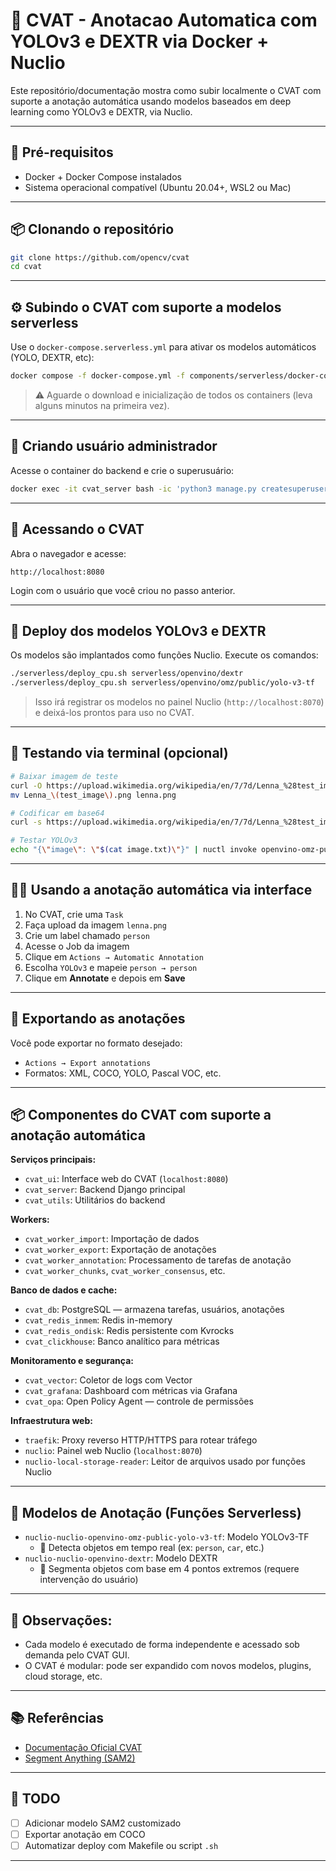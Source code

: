 # 🫠 CVAT - Anotacao Automatica com YOLOv3 e DEXTR via Docker + Nuclio

Este repositório/documentação mostra como subir localmente o CVAT com suporte a anotação automática usando modelos baseados em deep learning como YOLOv3 e DEXTR, via Nuclio.

---

## 🚀 Pré-requisitos

- Docker + Docker Compose instalados
- Sistema operacional compatível (Ubuntu 20.04+, WSL2 ou Mac)

---

## 📦 Clonando o repositório

```bash
git clone https://github.com/opencv/cvat
cd cvat
```

---

## ⚙️ Subindo o CVAT com suporte a modelos serverless

Use o `docker-compose.serverless.yml` para ativar os modelos automáticos (YOLO, DEXTR, etc):

```bash
docker compose -f docker-compose.yml -f components/serverless/docker-compose.serverless.yml up -d
```

> ⚠️ Aguarde o download e inicialização de todos os containers (leva alguns minutos na primeira vez).

---

## 🔮 Criando usuário administrador

Acesse o container do backend e crie o superusuário:

```bash
docker exec -it cvat_server bash -ic 'python3 manage.py createsuperuser'
```

---

## 🔎 Acessando o CVAT

Abra o navegador e acesse:
```
http://localhost:8080
```

Login com o usuário que você criou no passo anterior.

---

## 🤖 Deploy dos modelos YOLOv3 e DEXTR

Os modelos são implantados como funções Nuclio. Execute os comandos:

```bash
./serverless/deploy_cpu.sh serverless/openvino/dextr
./serverless/deploy_cpu.sh serverless/openvino/omz/public/yolo-v3-tf
```

> Isso irá registrar os modelos no painel Nuclio (`http://localhost:8070`) e deixá-los prontos para uso no CVAT.

---

## 🔌 Testando via terminal (opcional)

```bash
# Baixar imagem de teste
curl -O https://upload.wikimedia.org/wikipedia/en/7/7d/Lenna_%28test_image%29.png
mv Lenna_\(test_image\).png lenna.png

# Codificar em base64
curl -s https://upload.wikimedia.org/wikipedia/en/7/7d/Lenna_%28test_image%29.png | base64 | tr -d '\n' > image.txt

# Testar YOLOv3
echo "{\"image\": \"$(cat image.txt)\"}" | nuctl invoke openvino-omz-public-yolo-v3-tf -c application/json --platform local
```

---

## 🧑‍💻 Usando a anotação automática via interface

1. No CVAT, crie uma `Task`
2. Faça upload da imagem `lenna.png`
3. Crie um label chamado `person`
4. Acesse o Job da imagem
5. Clique em `Actions → Automatic Annotation`
6. Escolha `YOLOv3` e mapeie `person → person`
7. Clique em **Annotate** e depois em **Save**

---

## 📄 Exportando as anotações

Você pode exportar no formato desejado:

- `Actions → Export annotations`
- Formatos: XML, COCO, YOLO, Pascal VOC, etc.

---

## 📦 Componentes do CVAT com suporte a anotação automática

**Serviços principais:**
- `cvat_ui`: Interface web do CVAT (`localhost:8080`)
- `cvat_server`: Backend Django principal
- `cvat_utils`: Utilitários do backend

**Workers:**
- `cvat_worker_import`: Importação de dados
- `cvat_worker_export`: Exportação de anotações
- `cvat_worker_annotation`: Processamento de tarefas de anotação
- `cvat_worker_chunks`, `cvat_worker_consensus`, etc.

**Banco de dados e cache:**
- `cvat_db`: PostgreSQL — armazena tarefas, usuários, anotações
- `cvat_redis_inmem`: Redis in-memory
- `cvat_redis_ondisk`: Redis persistente com Kvrocks
- `cvat_clickhouse`: Banco analítico para métricas

**Monitoramento e segurança:**
- `cvat_vector`: Coletor de logs com Vector
- `cvat_grafana`: Dashboard com métricas via Grafana
- `cvat_opa`: Open Policy Agent — controle de permissões

**Infraestrutura web:**
- `traefik`: Proxy reverso HTTP/HTTPS para rotear tráfego
- `nuclio`: Painel web Nuclio (`localhost:8070`)
- `nuclio-local-storage-reader`: Leitor de arquivos usado por funções Nuclio

---

## 🤖 Modelos de Anotação (Funções Serverless)

- `nuclio-nuclio-openvino-omz-public-yolo-v3-tf`: Modelo YOLOv3-TF
  - 📌 Detecta objetos em tempo real (ex: `person`, `car`, etc.)
- `nuclio-nuclio-openvino-dextr`: Modelo DEXTR
  - 📌 Segmenta objetos com base em 4 pontos extremos (requere intervenção do usuário)

---

## 🧠 Observações:

- Cada modelo é executado de forma independente e acessado sob demanda pelo CVAT GUI.
- O CVAT é modular: pode ser expandido com novos modelos, plugins, cloud storage, etc.

---

## 📚 Referências

- [Documentação Oficial CVAT](https://docs.cvat.ai/)
- [Segment Anything (SAM2)](https://github.com/facebookresearch/segment-anything)

---

## 📌 TODO

- [ ] Adicionar modelo SAM2 customizado
- [ ] Exportar anotação em COCO
- [ ] Automatizar deploy com Makefile ou script `.sh`

---
